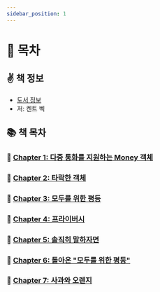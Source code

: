 ```yaml
---
sidebar_position: 1
---
```


# 🚀 목차

## ✌️ 책 정보
- [도서 정보](http://www.yes24.com/Product/Goods/12246033)
- 저: 켄트 벡

## 📚 책 목차

### 🐣 [Chapter 1: 다중 통화를 지원하는 Money 객체](/docs/test/test-driven-development/chapter-1)

### 🐣 [Chapter 2: 타락한 객체](/docs/test/test-driven-development/chapter-2)

### 🐣 [Chapter 3: 모두를 위한 평등](/docs/test/test-driven-development/chapter-3)

### 🐣 [Chapter 4: 프라이버시](/docs/test/test-driven-development/chapter-4)

### 🐣 [Chapter 5: 솔직히 말하자면](/docs/test/test-driven-development/chapter-5)

### 🐣 [Chapter 6: 돌아온 "모두를 위한 평등"](/docs/test/test-driven-development/chapter-6)

### 🐣 [Chapter 7: 사과와 오렌지](/docs/test/test-driven-development/chapter-7)
